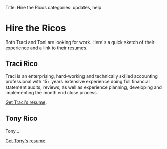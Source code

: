 Title: Hire the Ricos
categories: updates, help

# Hire the Ricos

Both Traci and Toni are looking for work.  Here's a quick sketch of
their experience and a link to their resumes.

## Traci Rico


Traci is an enterprising, hard-working and technically skilled
accounting professional with 15+ years extensive experience doing full
financial statement audits, reviews, as well as experience planning,
developing and implementing the month end close process.

[Get Traci's resume](/attachments/resumes/traci-rico.docx).

## Tony Rico

Tony...

[Get Tony's resume](/attachments/resumes/tony-rico.docx).
